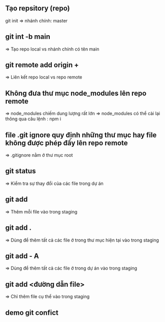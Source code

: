 ## Tạo repsitory (repo)

git init
=> nhánh chính: master

## git int -b main

=> Tạo repo local vs nhánh chính có tên main

## git remote add origin + <url repo>

=> Liên kết repo local vs repo remote

## Không đưa thư mục node_modules lên repo remote

=> node_modules chiếm dung lượng rất lớn
=> node_modules có thể cài lại thông qua câu lệnh : npm i


## file .git ignore quy định những thư mục hay file không được phép đẩy lên repo remote
=> .gitignore nằm ở thư mục root

## git status
=> Kiểm tra sự thay đổi của các file trong dự án


## git add
=> Thêm mỗi file vào trong staging

## git add . 
=> Dùng để thêm tất cả các file ở trong thư mục hiện tại vào trong staging

## git add - A 
=> Dùng để thêm tất cả các file ở trong dự án vào trong staging

## git add <đường dẫn file>
=> Chỉ thêm file cụ thể vào trong staging


## demo git confict